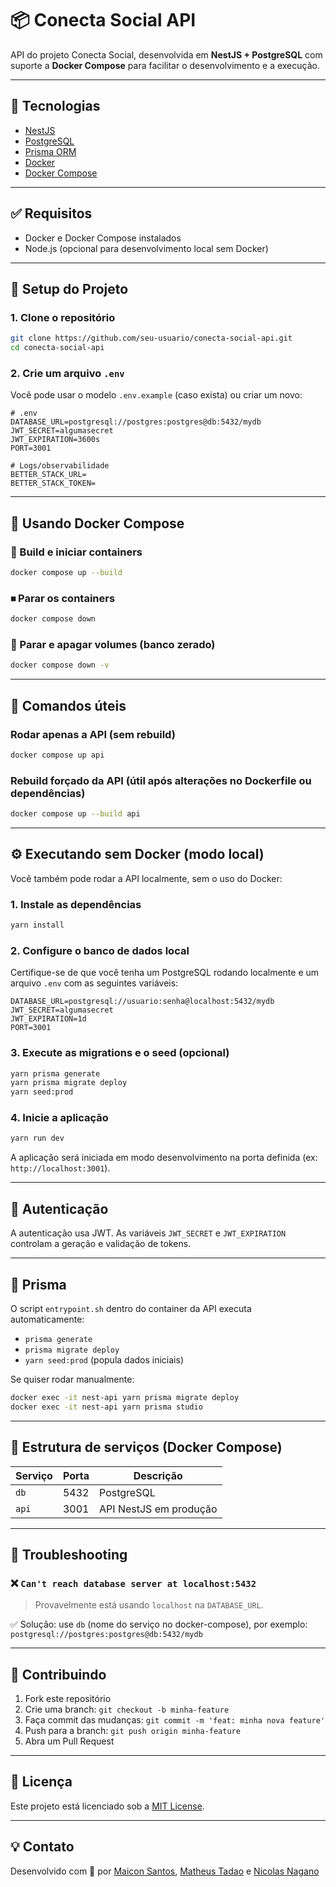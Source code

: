 # 📦 Conecta Social API

API do projeto Conecta Social, desenvolvida em **NestJS + PostgreSQL** com suporte a **Docker Compose** para facilitar o desenvolvimento e a execução.

---

## 🚀 Tecnologias

- [NestJS](https://nestjs.com/)
- [PostgreSQL](https://www.postgresql.org/)
- [Prisma ORM](https://www.prisma.io/)
- [Docker](https://www.docker.com/)
- [Docker Compose](https://docs.docker.com/compose/)

---

## ✅ Requisitos

- Docker e Docker Compose instalados
- Node.js (opcional para desenvolvimento local sem Docker)

---

## 📁 Setup do Projeto

### 1. Clone o repositório

```bash
git clone https://github.com/seu-usuario/conecta-social-api.git
cd conecta-social-api
```

### 2. Crie um arquivo `.env`

Você pode usar o modelo `.env.example` (caso exista) ou criar um novo:

```env
# .env
DATABASE_URL=postgresql://postgres:postgres@db:5432/mydb
JWT_SECRET=algumasecret
JWT_EXPIRATION=3600s
PORT=3001

# Logs/observabilidade
BETTER_STACK_URL=
BETTER_STACK_TOKEN=
```

---

## 🐳 Usando Docker Compose

### 🔧 Build e iniciar containers

```bash
docker compose up --build
```

### ⏹ Parar os containers

```bash
docker compose down
```

### 🔄 Parar e apagar volumes (banco zerado)

```bash
docker compose down -v
```

---

## 🧪 Comandos úteis

### Rodar apenas a API (sem rebuild)

```bash
docker compose up api
```

### Rebuild forçado da API (útil após alterações no Dockerfile ou dependências)

```bash
docker compose up --build api
```

---

## ⚙️ Executando sem Docker (modo local)

Você também pode rodar a API localmente, sem o uso do Docker:

### 1. Instale as dependências

```bash
yarn install
```

### 2. Configure o banco de dados local

Certifique-se de que você tenha um PostgreSQL rodando localmente e um arquivo `.env` com as seguintes variáveis:

```env
DATABASE_URL=postgresql://usuario:senha@localhost:5432/mydb
JWT_SECRET=algumasecret
JWT_EXPIRATION=1d
PORT=3001
```

### 3. Execute as migrations e o seed (opcional)

```bash
yarn prisma generate
yarn prisma migrate deploy
yarn seed:prod
```

### 4. Inicie a aplicação

```bash
yarn run dev
```

A aplicação será iniciada em modo desenvolvimento na porta definida (ex: `http://localhost:3001`).

---

## 🔐 Autenticação

A autenticação usa JWT. As variáveis `JWT_SECRET` e `JWT_EXPIRATION` controlam a geração e validação de tokens.

---

## 🧬 Prisma

O script `entrypoint.sh` dentro do container da API executa automaticamente:

- `prisma generate`
- `prisma migrate deploy`
- `yarn seed:prod` (popula dados iniciais)

Se quiser rodar manualmente:

```bash
docker exec -it nest-api yarn prisma migrate deploy
docker exec -it nest-api yarn prisma studio
```

---

## 🧩 Estrutura de serviços (Docker Compose)

| Serviço | Porta | Descrição                    |
|---------|-------|------------------------------|
| `db`    | 5432  | PostgreSQL                   |
| `api`   | 3001  | API NestJS em produção       |

---

## 🐛 Troubleshooting

### ❌ `Can't reach database server at localhost:5432`

> Provavelmente está usando `localhost` na `DATABASE_URL`.

✅ Solução: use `db` (nome do serviço no docker-compose), por exemplo:  
`postgresql://postgres:postgres@db:5432/mydb`

---

## 🤝 Contribuindo

1. Fork este repositório
2. Crie uma branch: `git checkout -b minha-feature`
3. Faça commit das mudanças: `git commit -m 'feat: minha nova feature'`
4. Push para a branch: `git push origin minha-feature`
5. Abra um Pull Request

---

## 📄 Licença

Este projeto está licenciado sob a [MIT License](LICENSE).

---

## 💡 Contato

Desenvolvido com 💙 por [Maicon Santos](https://github.com/maiconmaul), [Matheus Tadao](https://github.com/tadaomomiy) e [Nicolas Nagano](https://github.com/Nicolaskn95)
